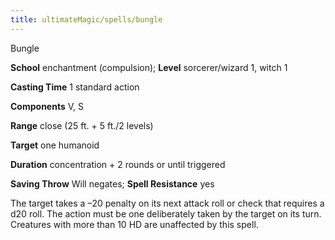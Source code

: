 ```yaml
---
title: ultimateMagic/spells/bungle
---
```

Bungle

**School** enchantment (compulsion); **Level** sorcerer/wizard 1, witch 1

**Casting Time** 1 standard action

**Components** V, S

**Range** close (25 ft. + 5 ft./2 levels)

**Target** one humanoid

**Duration** concentration + 2 rounds or until triggered

**Saving Throw** Will negates; **Spell Resistance** yes

The target takes a –20 penalty on its next attack roll or check that requires a d20 roll. The action must be one deliberately taken by the target on its turn. Creatures with more than 10 HD are unaffected by this spell.

